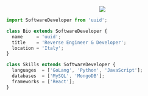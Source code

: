 <p align="center">
  <img src="https://cdn.discordapp.com/attachments/1128460993257799743/1147197245062643712/uuid.gif?ex=653bdcb1&is=652967b1&hm=ffe8dc1340771a5a71e119e188112fd4ff2798628ffc1b65be310842e0a84502&" />
</p>

```js
import SoftwareDeveloper from 'uuid';

class Bio extends SoftwareDeveloper {
  name     = 'uuid';
  title    = 'Reverse Engineer & Developer';
  location = 'Italy';
}

class Skills extends SoftwareDeveloper {
  languages  = ['GoLang', 'Python', 'JavaScript'];
  databases  = ['MySQL', 'MongoDB'];
  frameworks = ['React'];
}
```


